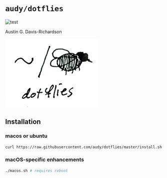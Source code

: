# `audy/dotflies`

![test](https://github.com/audy/dotflies/actions/workflows/test.yml/badge.svg)

Austin G. Davis-Richardson

![~/. (fly)](./logo.png?raw=true)

## Installation

### macos or ubuntu

```bash
curl https://raw.githubusercontent.com/audy/dotflies/master/install.sh | sh -
```
### macOS-specific enhancements

```bash
./macos.sh # requires reboot
```
